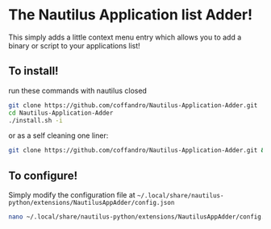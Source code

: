 # The Nautilus Application list Adder!
This simply adds a little context menu entry which allows you to add a binary or script to your applications list!

## To install!
run these commands with nautilus closed
```Bash
git clone https://github.com/coffandro/Nautilus-Application-Adder.git
cd Nautilus-Application-Adder
./install.sh -i
```
or as a self cleaning one liner:
```Bash
git clone https://github.com/coffandro/Nautilus-Application-Adder.git && cd Nautilus-Application-Adder && ./install.sh -i && cd ~ && rm -r Nautilus-Application-Adder
```

## To configure!
Simply modify the configuration file at `~/.local/share/nautilus-python/extensions/NautilusAppAdder/config.json` 
```Bash
nano ~/.local/share/nautilus-python/extensions/NautilusAppAdder/config.json
```
